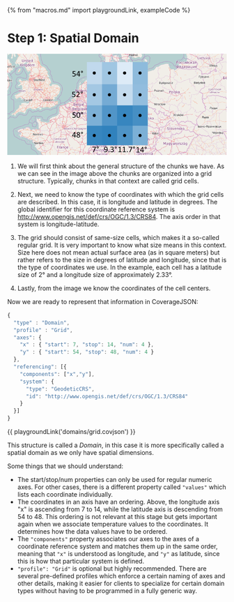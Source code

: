 {% from "macros.md" import playgroundLink, exampleCode %}

# Step 1: Spatial Domain

![Coordinates of cell centers](images/playground_temperature_coverage_with_points_coordinates.png)

1. We will first think about the general structure of the chunks we have.
As we can see in the image above the chunks are organized into a grid structure.
Typically, chunks in that context are called grid cells.

2. Next, we need to know the type of coordinates with which the grid cells are described.
In this case, it is longitude and latitude in degrees.
The global identifier for this coordinate reference system is http://www.opengis.net/def/crs/OGC/1.3/CRS84.
The axis order in that system is longitude-latitude.

3. The grid should consist of same-size cells, which makes it a so-called regular grid.
It is very important to know what size means in this context.
Size here does not mean actual surface area (as in square meters) but rather refers to the size in degrees of latitude and longitude,
since that is the type of coordinates we use.
In the example, each cell has a latitude size of 2° and a longitude size of approximately 2.33°.

4. Lastly, from the image we know the coordinates of the cell centers.

Now we are ready to represent that information in CoverageJSON:
```js
{
  "type" : "Domain",
  "profile" : "Grid",
  "axes": {
    "x" : { "start": 7, "stop": 14, "num": 4 },
    "y" : { "start": 54, "stop": 48, "num": 4 }
  },
  "referencing": [{
    "components": ["x","y"],
    "system": {
      "type": "GeodeticCRS",
      "id": "http://www.opengis.net/def/crs/OGC/1.3/CRS84"
    }
  }]
}
```
{{ playgroundLink('domains/grid.covjson') }}

This structure is called a *Domain*, in this case it is more specifically called a spatial domain as we only have spatial dimensions.

Some things that we should understand:
- The start/stop/num properties can only be used for regular numeric axes. For other cases, there is a different property called `"values"` which lists each coordinate individually.
- The coordinates in an axis have an ordering. Above, the longitude axis "x" is ascending from 7 to 14, while the latitude axis is descending from 54 to 48. This ordering is not relevant at this stage but gets important again when we associate temperature values to the coordinates. It determines how the data values have to be ordered.
- The `"components"` property associates our axes to the axes of a coordinate reference system and matches them up in the same order, meaning that `"x"` is understood as longitude, and `"y"` as latitude, since this is how that particular system is defined.
- `"profile": "Grid"` is optional but highly recommended. There are several pre-defined profiles which enforce a certain naming of axes and other details, making it easier for clients to specialize for certain domain types without having to be programmed in a fully generic way. 
